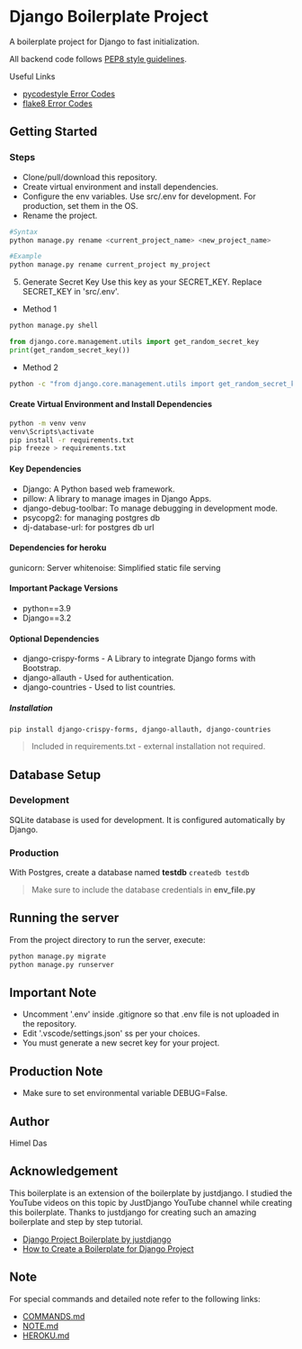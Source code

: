 # Django Boilerplate Project

A boilerplate project for Django to fast initialization.

All backend code follows [PEP8 style guidelines](https://www.python.org/dev/peps/pep-0008/).

Useful Links

- [pycodestyle Error Codes](https://pycodestyle.pycqa.org/en/latest/intro.html#error-codes)
- [flake8 Error Codes](https://flake8.pycqa.org/en/3.1.1/user/error-codes.html)

## Getting Started

### Steps

- Clone/pull/download this repository.
- Create virtual environment and install dependencies.
- Configure the env variables. Use src/.env for development. For production, set them in the OS.
- Rename the project.

```bash
#Syntax
python manage.py rename <current_project_name> <new_project_name>

#Example
python manage.py rename current_project my_project
```

5. Generate Secret Key
   Use this key as your SECRET_KEY.
   Replace SECRET_KEY in 'src/.env'.

- Method 1

```bash
python manage.py shell
```

```python
from django.core.management.utils import get_random_secret_key
print(get_random_secret_key())
```

- Method 2

```bash
python -c "from django.core.management.utils import get_random_secret_key; print(get_random_secret_key())"
```

#### Create Virtual Environment and Install Dependencies

```bash
python -m venv venv
venv\Scripts\activate
pip install -r requirements.txt
pip freeze > requirements.txt
```

#### Key Dependencies

- Django: A Python based web framework.
- pillow: A library to manage images in Django Apps.
- django-debug-toolbar: To manage debugging in development mode.
- psycopg2: for managing postgres db
- dj-database-url: for postgres db url

#### Dependencies for heroku

gunicorn: Server
whitenoise: Simplified static file serving

#### Important Package Versions

- python==3.9
- Django==3.2

#### Optional Dependencies

- django-crispy-forms - A Library to integrate Django forms with Bootstrap.
- django-allauth - Used for authentication.
- django-countries - Used to list countries.

##### Installation

`pip install django-crispy-forms, django-allauth, django-countries`

> Included in requirements.txt - external installation not required.

## Database Setup

### Development

SQLite database is used for development. It is configured automatically by Django.

### Production

With Postgres, create a database named **testdb**
`createdb testdb`

> Make sure to include the database credentials in **env_file.py**

## Running the server

From the project directory to run the server, execute:

```bash
python manage.py migrate
python manage.py runserver
```

## Important Note

- Uncomment '.env' inside .gitignore so that .env file is not uploaded in the repository.
- Edit '.vscode/settings.json' ss per your choices.
- You must generate a new secret key for your project.

## Production Note

- Make sure to set environmental variable DEBUG=False.

## Author

Himel Das

## Acknowledgement

This boilerplate is an extension of the boilerplate by justdjango. I studied the YouTube videos on this topic by JustDjango YouTube channel while creating this boilerplate.
Thanks to justdjango for creating such an amazing boilerplate and step by step tutorial.

- [Django Project Boilerplate by justdjango](https://github.com/justdjango/django_project_boilerplate)
- [How to Create a Boilerplate for Django Project](https://www.youtube.com/watch?v=GEogao-tUec)

## Note

For special commands and detailed note refer to the following links:

- [COMMANDS.md](docs/COMMANDS.md)
- [NOTE.md](docs/NOTE.md)
- [HEROKU.md](docs/HEROKU.md)
